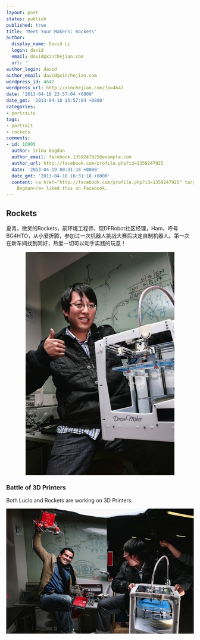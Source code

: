 ```yaml
---
layout: post
status: publish
published: true
title: 'Meet Your Makers: Rockets'
author:
  display_name: David Li
  login: david
  email: david@xinchejian.com
  url: ''
author_login: david
author_email: david@xinchejian.com
wordpress_id: 4642
wordpress_url: http://xinchejian.com/?p=4642
date: '2013-04-18 23:57:04 +0800'
date_gmt: '2013-04-18 15:57:04 +0800'
categories:
- portraits
tags:
- portrait
- rockets
comments:
- id: 16905
  author: Irina Bogdan
  author_email: facebook.1359247925@example.com
  author_url: http://facebook.com/profile.php?id=1359247925
  date: '2013-04-19 00:31:18 +0800'
  date_gmt: '2013-04-18 16:31:18 +0800'
  content: <a href="http://facebook.com/profile.php?id=1359247925" target="_blank">Irina
    Bogdan</a> liked this on Facebook.
---
```

<h2>Rockets</h2></p>
<p>夏青，微笑的Rockets，前环境工程师，现DFRobot社区经理，Ham，呼号BG4HTO，从小爱折腾，参加过一次机器人挑战大赛后决定自制机器人。第一次在新车间找到同好，热爱一切可以动手实践的玩意！</p></p>
<p><img style="display:block; margin-left:auto; margin-right:auto;" src="/uploads/2013/04/untitled8.jpg" alt="Untitled" title="untitled.jpg" border="0"/></p></p>
<h3>Battle of 3D Printers</h3></p>
<p>Both Lucio and Rockets are working on 3D Printers.</p></p>
<p><img style="display:block; margin-left:auto; margin-right:auto;" src="/uploads/2013/04/untitled7.jpg" alt="Untitled" title="untitled.jpg" border="0"/></p></p>
